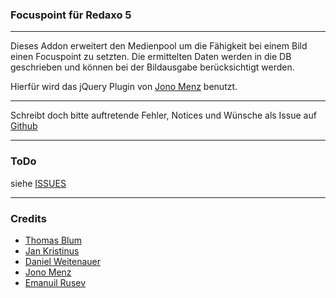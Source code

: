 ### Focuspoint für Redaxo 5
___


Dieses Addon erweitert den Medienpool um die Fähigkeit bei einem
Bild einen Focuspoint zu setzten. Die ermittelten Daten werden in die DB geschrieben und können bei der Bildausgabe berücksichtigt werden.

Hierfür wird das jQuery Plugin von [Jono Menz](https://github.com/jonom/jquery-focuspoint) benutzt.

___

Schreibt doch bitte auftretende Fehler, Notices und Wünsche als Issue auf [Github](https://github.com/olien/rex5_focuspoint/issues)

___

### ToDo

siehe [ISSUES](https://github.com/olien/rex5_focuspoint/issues)

___

### Credits

* [Thomas Blum](https://github.com/tbaddade)
* [Jan Kristinus](https://github.com/dergel)
* [Daniel Weitenauer](https://github.com/DanielWeitenauer)
* [Jono Menz](https://github.com/jonom)
* [Emanuil Rusev](http://parsedown.org)

